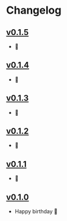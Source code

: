 # Changelog

## [v0.1.5]
- 🧪

## [v0.1.4]
- 🧪

## [v0.1.3]
- 🧪

## [v0.1.2]
- 🧪

## [v0.1.1]
- 🧪

## [v0.1.0]
- Happy birthday 🎂

[v0.1.5]: https://github.com/sedlatschek/werkbank/releases/tag/v0.1.5
[v0.1.4]: https://github.com/sedlatschek/werkbank/releases/tag/v0.1.4
[v0.1.3]: https://github.com/sedlatschek/werkbank/releases/tag/v0.1.3
[v0.1.2]: https://github.com/sedlatschek/werkbank/releases/tag/v0.1.2
[v0.1.1]: https://github.com/sedlatschek/werkbank/releases/tag/v0.1.1
[v0.1.0]: https://github.com/sedlatschek/werkbank/releases/tag/v0.1.0
